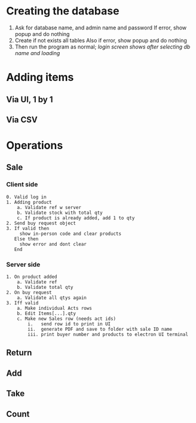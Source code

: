 # Creating the database

1. Ask for database name, and admin name and password
   If error, show popup and do nothing
2. Create if not exists all tables
   Also if error, show popup and do nothing
3. Then run the program as normal; 
   *login screen shows after selecting db name and loading*

# Adding items

## Via UI, 1 by 1

## Via CSV

# Operations

## Sale

### Client side
    0. Valid log in
    1. Adding product
        a. Validate ref w server
        b. Validate stock with total qty
        c. If product is already added, add 1 to qty
    2. Send buy request object
    3. If valid then
         show in-person code and clear products
       Else then
         show error and dont clear
       End

### Server side
    1. On product added
        a. Validate ref
        b. Validate total qty
    2. On buy request
        a. Validate all qtys again
    3. Iff valid
        a. Make individual Acts rows
        b. Edit Items[...].qty
        c. Make new Sales row (needs act ids)
            i.   send row id to print in UI
            ii.  generate PDF and save to folder with sale ID name
            iii. print buyer number and products to electron UI terminal

## Return

## Add

## Take

## Count

